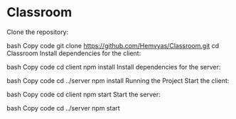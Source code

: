 # Classroom
 
Clone the repository:

bash
Copy code
git clone https://github.com/Hemvyas/Classroom.git
cd Classroom
Install dependencies for the client:

bash
Copy code
cd client
npm install
Install dependencies for the server:

bash
Copy code
cd ../server
npm install
Running the Project
Start the client:

bash
Copy code
cd client
npm start
Start the server:

bash
Copy code
cd ../server
npm start

